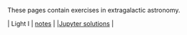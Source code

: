 These pages contain exercises in extragalactic astronomy. 

| Light I | [notes](pdf/light-1.pdf) | |[Jupyter solutions](https://github.com/blanton144/exex/blob/master/docs/notebooks/light-1.ipynb) |
